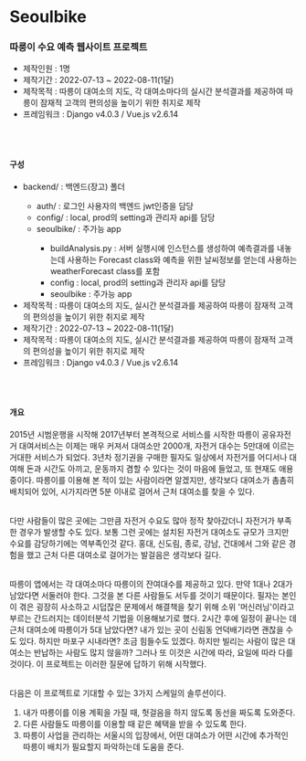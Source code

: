 # Seoulbike
<h3>따릉이 수요 예측 웹사이트 프로젝트</h3>

<ul>
<li>제작인원 : 1명</li>
<li>제작기간 : 2022-07-13 ~ 2022-08-11(1달)</li>
<li>제작목적 : 따릉이 대여소의 지도, 각 대여소마다의 실시간 분석결과를 제공하여 따릉이 잠재적 고객의 편의성을 높이기 위한 취지로 제작</li>
<li>프레임워크 : Django v4.0.3 / Vue.js v2.6.14</li>

</ul>
<br/>
<br/>
<h4>구성</h4>
<ul>
<li>backend/ : 백엔드(장고) 폴더</li>
    <ul>
    <li>auth/ : 로그인 사용자의 백엔드 jwt인증을 담당</li>
    <li>config/ : local, prod의 setting과 관리자 api를 담당</li>
    <li>seoulbike/ : 주가능 app</li>
        <ul>
        <li>buildAnalysis.py : 서버 실행시에 인스턴스를 생성하여 예측결과를 내놓는데 사용하는 Forecast class와 예측을 위한 날씨정보를 얻는데 사용하는 weatherForecast class를 포함</li>
        <li>config : local, prod의 setting과 관리자 api를 담당</li>
        <li>seoulbike : 주가능 app</li>
        </ul>
    </ul>
<li>제작목적 : 따릉이 대여소의 지도, 실시간 분석결과를 제공하여 따릉이 잠재적 고객의 편의성을 높이기 위한 취지로 제작</li>

<li>제작기간 : 2022-07-13 ~ 2022-08-11(1달)</li>
<li>제작목적 : 따릉이 대여소의 지도, 실시간 분석결과를 제공하여 따릉이 잠재적 고객의 편의성을 높이기 위한 취지로 제작</li>
<li>프레임워크 : Django v4.0.3 / Vue.js v2.6.14</li>

</ul>
<br/>
<br/>
<h4>개요</h4>
2015년 시범운행을 시작해 2017년부터 본격적으로 서비스를 시작한 따릉이 공유자전거 대여서비스는 이제는 매우 커져서
대여소만 2000개, 자전거 대수는 5만대에 이르는 거대한 서비스가 되었다. 3년차 정기권을 구매한 필자도 일상에서 자전거를 어디서나 대여해 
돈과 시간도 아끼고, 운동까지 겸할 수 있다는 것이 마음에 들었고, 또 현재도 애용중이다. 따릉이를 이용해 본 적이 있는
사람이라면 알겠지만, 생각보다 대여소가 촘촘히 배치되어 있어, 시가지라면 5분 이내로 걸어서 근처 대여소를 찾을 수 있다.<br/><br/>

다만 사람들이 많은 곳에는 그만큼 자전거 수요도 많아 정작 찾아갔더니 자전거가 부족한 경우가 발생할 수도 있다.
보통 그런 곳에는 설치된 자전거 대여소도 규모가 크지만 수요를 감당하기에는 역부족인것 같다.
홍대, 신도림, 종로, 강남, 건대에서 그와 같은 경험을 했고 근처 다른 대여소로 걸어가는 발걸음은 생각보다 길다.<br/><br/>

따릉이 앱에서는 각 대여소마다 따릉이의 잔여대수를 제공하고 있다. 만약 1대나 2대가 남았다면 서둘러야 한다.
그것을 본 다른 사람들도 서두를 것이기 때문이다. 필자는 본인이 겪은 굉장히 사소하고 시덥잖은 문제에서 해결책을 찾기 위해
소위 '머신러닝'이라고 부르는 간드러지는 데이터분석 기법을 이용해보기로 했다. 2시간 후에 일정이 끝나는 데 근처 대여소에 따릉이가 5대 남았다면? 
내가 있는 곳이 신림동 언덕배기라면 괜찮을 수도 있다. 하지만 마포구 시내라면? 조금 힘들수도 있겠다. 하지만 빌리는 사람이 많은 대여소는 반납하는 사람도 많지
않을까? 그러나 또 이것은 시간에 따라, 요일에 따라 다를 것이다. 이 프로젝트는 이러한
질문에 답하기 위해 시작했다.<br/><br/>

다음은 이 프로젝트로 기대할 수 있는 3가지 스케일의 솔루션이다.<br/>
<ol>
<li>내가 따릉이를 이용 계획을 가질 때, 헛걸음을 하지 않도록 동선을 짜도록 도와준다.</li>
<li>다른 사람들도 따릉이를 이용할 때 같은 혜택을 받을 수 있도록 한다.</li>
<li>따릉이 사업을 관리하는 서울시의 입장에서, 어떤 대여소가 어떤 시간에 추가적인 따릉이 배치가 필요할지 파악하는데 도움을 준다.</li>
</ol>

    

